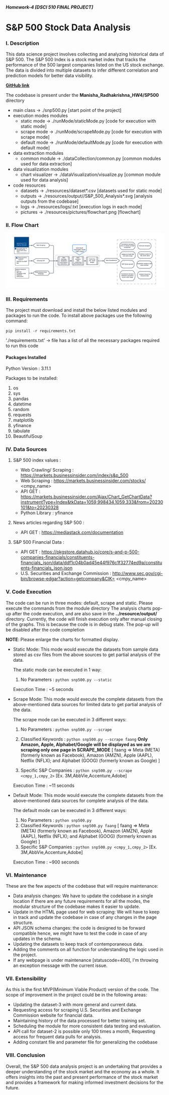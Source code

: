 ##### Homework-4 [DSCI 510 FINAL PROJECT]
# S&P 500 Stock Data Analysis

### I. Description

This data science project involves collecting and analyzing historical data of S&P 500. The S&P 500 Index is a stock market index that tracks the performance of the 500 largest companies listed on the US stock exchange.
The data is divided into multiple datasets to infer different correlation and prediction models for better data visibility.

**[GitHub link](https://github.com/ManishaMatta/SP500/tree/develop)**

The codebase is present under the **Manisha_Radhakrishna_HW4/SP500** directory
   * main class -> ./snp500.py [start point of the project]
   * execution modes modules
     * static mode -> ./runMode/staticMode.py [code for execution with static mode]
     * scrape mode -> ./runMode/scrapeMode.py [code for execution with scrape mode]
     * default mode -> ./runMode/defaultMode.py [code for execution with default mode]
   * data extraction modules
     * common module -> ./dataCollection/common.py [common modules used for data extraction]
   * data visualization modules
     * chart visualizer -> ./dataVisualization/visualize.py [common module used for data analysis]
   * code resources
     * datasets -> ./resources/dataset*.csv [datasets used for static mode]
     * outputs -> ./resources/output/<mode>/S&P_500_Analysis*.svg [analysis outputs from the codebase]
     * logs -> ./resources/logs/<mode>.txt [execution logs in each mode]
     * pictures -> ./resources/pictures/flowchart.png [flowchart]

### II. Flow Chart
![flowchart.png](resources%2Fpictures%2Fflowchart.png) 

### III. Requirements

The project must download and install the below listed modules and packages to
run the code. To install above packages use the following command: 

`pip install -r requirements.txt`

'./requirements.txt' -> file has a list of all the necessary packages required to run this code

#### Packages Installed

Python Version : 3.11.1

Packages to be installed:
1. os
2. sys
3. pandas
4. datetime
5. random
6. requests
7. matplotlib
8. yfinance
9. tabulate
10. BeautifulSoup

### IV. Data Sources

1. S&P 500 index values : 
      * Web Crawling/ Scraping : https://markets.businessinsider.com/index/s&p_500
      * Web Scraping : https://markets.businessinsider.com/stocks/ <cmpy_name>
      * API GET : https://markets.businessinsider.com/Ajax/Chart_GetChartData?instrumentType=Index&tkData=1059,998434,1059,333&from=20230101&to=20230328 
      * Python Library : yfinance

2. News articles regarding S&P 500 :
      * API GET : https://mediastack.com/documentation

3. S&P 500 Financial Data :
      * API GET : https://pkgstore.datahub.io/core/s-and-p-500-companies-financials/constituents-financials_json/data/ddf1c04b0ad45e44f976c1f32774ed9a/constituents-financials_json.json
      * U.S. Securities and Exchange Commission : http://www.sec.gov/cgi-bin/browse-edgar?action=getcompany&CIK= <cmpy_name>

### V. Code Execution

The code can be run in three modes: default, scrape and static. Please execute the commands from the module directory
The analysis charts pop-up after the code execution, and are also save in the **../resource/output/<mode>** directory.
Currently, the code will finish execution only after manual closing of the graphs. This is because the code is in debug state. The pop-up will be disabled after the code completion

**NOTE**: Please enlarge the charts for formatted display.

* Static Mode:
  This mode would execute the datasets from sample data stored as csv files from the above sources to get partial analysis of the data.

  The static mode can be executed in 1 way:
    1. No Parameters : `python snp500.py --static`

  Execution Time : ~5 seconds


* Scrape Mode:
  This mode would execute the complete datasets from the above-mentioned data sources for limited data to get partial analysis of the data.
  
  The scrape mode can be executed in 3 different ways:
   1. No Parameters : `python snp500.py --scrape`
   2. Classified Keywords : `python snp500.py --scrape faang` 
       **Only Amazon, Apple, Alphabet/Google will be displayed as we are scraping only one page in SCRAPE_MODE**
       [ faang => Meta (META) (formerly known as Facebook), Amazon (AMZN), Apple (AAPL), Netflix (NFLX); and Alphabet (GOOG) (formerly known as Google) ] 
        
   3. Specific S&P Companies : `python snp500.py --scrape <cmpy_1,cmpy_2>`
        [Ex. 3M,AbbVie,Accenture,Adobe]

  Execution Time : ~11 seconds


* Default Mode:
  This mode would execute the complete datasets from the above-mentioned data sources for complete analysis of the data.

  The default mode can be executed in 3 different ways:
    1. No Parameters : `python snp500.py`
    2. Classified Keywords : `python snp500.py faang` 
        [ faang => Meta (META) (formerly known as Facebook), Amazon (AMZN), Apple (AAPL), Netflix (NFLX); and Alphabet (GOOG) (formerly known as Google) ]
    3. Specific S&P Companies : `python snp500.py <cmpy_1,cmpy_2>`
       [Ex. 3M,AbbVie,Accenture,Adobe]

  Execution Time : ~900 seconds


### VI. Maintenance

These are the few aspects of the codebase that will require maintenance:

* Data analysis changes: We have to update the codebase in a single location if there are any future requirements for all the modes, the modular structure of the codebase makes it easier to update.
* Update in the HTML page used for web scraping: We will have to keep in track and update the codebase in case of any changes in the page structure.
* API JSON schema changes: the code is designed to be forward compatible hence, we might have to test the code in case of any updates in the schema. 
* Updating the datasets to keep track of contemporaneous data.
* Adding the comments on all function for understanding the logic used in the project.
* If any webpage is under maintenance [statuscode=400], I'm throwing an exception message with the current issue.

### VII. Extensibility

As this is the first MVP(Minimum Viable Product) version of the code. The scope of improvement in the project could be in the following areas:

* Updating the dataset-3 with more general and current data.
* Requesting access for scraping U.S. Securities and Exchange Commission website for financial data.
* Maintaining history of the data processed for better training set.
* Scheduling the module for more consistent data testing and evaluation.
* API call for dataset-2 is possible only 100 times a month, Requesting access for frequent data pulls for analysis.
* Adding constant file and parameter file for generalizing the codebase

### VIII. Conclusion

Overall, the S&P 500 data analysis project is an undertaking that provides a deeper understanding of the stock market and the economy as a whole. It offers insights into the past and present performance of the stock market and provides a framework for making informed investment decisions for the future.
